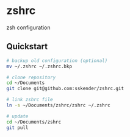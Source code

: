 # zshrc

zsh configuration

## Quickstart

```bash
# backup old configuration (optional)
mv ~/.zshrc ~/.zshrc.bkp

# clone repository
cd ~/Documents
git clone git@github.com:sskender/zshrc.git

# link zshrc file
ln -s ~/Documents/zshrc/zshrc ~/.zshrc

# update
cd ~/Documents/zshrc
git pull
```

